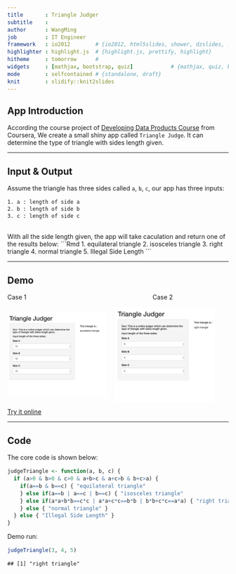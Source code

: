 ```yaml
---
title       : Triangle Judger
subtitle    : 
author      : WangMing
job         : IT Engineer
framework   : io2012        # {io2012, html5slides, shower, dzslides, ...}
highlighter : highlight.js  # {highlight.js, prettify, highlight}
hitheme     : tomorrow      # 
widgets     : [mathjax, bootstrap, quiz]            # {mathjax, quiz, bootstrap}
mode        : selfcontained # {standalone, draft}
knit        : slidify::knit2slides
---
```


## App Introduction

According the course project of [Developing Data Products Course](https://www.coursera.org/learn/data-products) from Coursera, We create a small shiny app called `Triangle Judge`. It can determine the type of triangle with sides length given.

---
## Input & Output

Assume the triangle has three sides called `a`, `b`, `c`, our app has three inputs:

```rmd
1. a : length of side a
2. b : length of side b
3. c : length of side c
```
<br/>
With all the side length given, the app will take caculation and return one of the results below:
```Rmd
1. equilateral triangle
2. isosceles triangle
3. right triangle
4. normal triangle
5. Illegal Side Length
```

---
## Demo
Case 1 &nbsp;&nbsp;&nbsp;&nbsp;&nbsp;&nbsp;&nbsp;&nbsp;&nbsp;&nbsp;&nbsp;&nbsp;&nbsp;&nbsp;&nbsp;&nbsp;&nbsp;&nbsp;&nbsp;&nbsp;&nbsp;&nbsp;&nbsp;&nbsp;&nbsp;&nbsp;&nbsp;&nbsp;&nbsp;&nbsp;&nbsp;&nbsp;&nbsp;&nbsp;&nbsp;&nbsp;&nbsp;&nbsp;&nbsp;&nbsp;&nbsp;&nbsp;&nbsp;&nbsp;&nbsp;&nbsp;&nbsp;&nbsp;&nbsp;&nbsp;&nbsp;&nbsp;&nbsp;&nbsp;&nbsp;&nbsp;&nbsp;&nbsp;&nbsp;&nbsp;&nbsp;&nbsp;&nbsp;&nbsp;&nbsp;&nbsp;&nbsp;&nbsp;&nbsp;&nbsp;&nbsp; Case 2

<img src="assets/img/1.jpg" width = "45%" height = "45%" alt="case 1" align=center />&nbsp;&nbsp;&nbsp;&nbsp;
<img src="assets/img/2.jpg" width = "45%" height = "45%" alt="case 2" align=center />

[Try it online](http://service.zhipet.com:3838/shiny/)

--- 
## Code
The core code is shown below: 

```r
judgeTriangle <- function(a, b, c) {
  if (a>0 & b>0 & c>0 & a+b>c & a+c>b & b+c>a) {
    if(a==b & b==c) { "equilateral triangle"
    } else if(a==b | a==c | b==c) { "isosceles triangle"
    } else if(a*a+b*b==c*c | a*a+c*c==b*b | b*b+c*c==a*a) { "right triangle"
    } else { "normal triangle" }
  } else { "Illegal Side Length" }
}
```

Demo run:

```r
judgeTriangle(3, 4, 5)
```

```
## [1] "right triangle"
```
